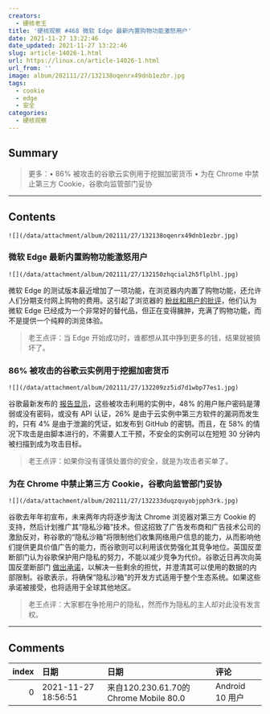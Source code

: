 ```yaml
---
creators:
  - 硬核老王
title: '硬核观察 #468 微软 Edge 最新内置购物功能激怒用户'
date: 2021-11-27 13:22:46
date_updated: 2021-11-27 13:22:46
slug: article-14026-1.html
url: https://linux.cn/article-14026-1.html
url_from: ''
image: album/202111/27/132138oqenrx49dnb1ezbr.jpg
tags:
  - cookie
  - edge
  - 安全
categories:
  - 硬核观察
---
```


## Summary

> 更多：• 86% 被攻击的谷歌云实例用于挖掘加密货币 • 为在 Chrome 中禁止第三方 Cookie，谷歌向监管部门妥协

***

<!-- more -->

## Contents

`![](/data/attachment/album/202111/27/132138oqenrx49dnb1ezbr.jpg)`

### 微软 Edge 最新内置购物功能激怒用户

`![](/data/attachment/album/202111/27/132150zhqcial2h5flplhl.jpg)`

微软 Edge 的测试版本最近增加了一项功能，在浏览器内内置了购物功能，还允许人们分期支付网上购物的费用。这引起了浏览器的 [粉丝和用户的批评](https://www.windowscentral.com/microsoft-edges-latest-feature-called-shameless-cash-grab-critics)，他们认为微软 Edge 已经成为一个非常好的替代品，但正在变得臃肿，充满了购物功能，而不是提供一个纯粹的浏览体验。

> 
> 老王点评：当 Edge 开始成功时，谁都想从其中挣到更多的钱，结果就被搞坏了。
> 
> 
> 

### 86% 被攻击的谷歌云实例用于挖掘加密货币

`![](/data/attachment/album/202111/27/132209zz5id7d1wbp77es1.jpg)`

谷歌最新发布的 [报告显示](https://services.google.com/fh/files/misc/gcat_threathorizons_full_nov2021.pdf)，这些被攻击利用的实例中，48% 的用户账户密码是薄弱或没有密码，或没有 API 认证，26% 是由于云实例中第三方软件的漏洞而发生的，只有 4% 是由于泄漏的凭证，如发布到 GitHub 的密钥。而且，在 58% 的情况下攻击是由脚本进行的，不需要人工干预，不安全的实例可以在短短 30 分钟内被扫描到成为攻击目标。

> 
> 老王点评：如果你没有谨慎处置你的安全，就是为攻击者买单了。
> 
> 
> 

### 为在 Chrome 中禁止第三方 Cookie，谷歌向监管部门妥协

`![](/data/attachment/album/202111/27/132233duqzquyobjpph3rk.jpg)`

谷歌去年年初宣布，未来两年内将逐步淘汰 Chrome 浏览器对第三方 Cookie 的支持，然后计划推广其“隐私沙箱”技术。但这招致了广告发布商和广告技术公司的激励反对，称谷歌的“隐私沙箱”将限制他们收集网络用户信息的能力，从而影响他们提供更具价值广告的能力，而谷歌则可以利用该优势强化其竞争地位。英国反垄断部门认为谷歌保护用户隐私的努力，不能以减少竞争为代价。谷歌近日再次向英国反垄断部门 [做出承诺](https://www.gov.uk/government/news/cma-secures-improved-commitments-on-google-s-privacy-sandbox)，以解决一些剩余的担忧，并澄清其可以使用的数据的内部限制。谷歌表示，将确保“隐私沙箱”的开发方式适用于整个生态系统。如果这些承诺被接受，也将适用于全球其他地区。

> 
> 老王点评：大家都在争抢用户的隐私，然而作为隐私的主人却对此没有发言权。
> 
> 
>

***

## Comments

|   index | 日期                | 日期                                                   | 评论               |
|--------:|:--------------------|:-------------------------------------------------------|:-------------------|
|       0 | 2021-11-27 18:56:51 | 来自120.230.61.70的 Chrome Mobile 80.0|Android 10 用户 | 技术的尽头就是变现 |
